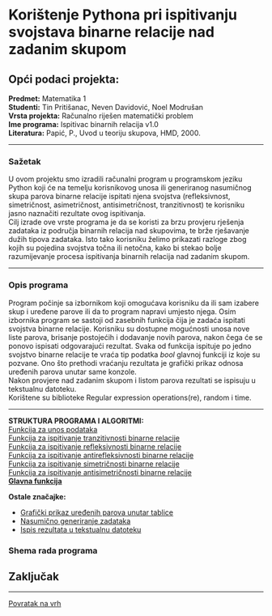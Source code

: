 # Korištenje Pythona pri ispitivanju svojstava binarne relacije nad zadanim skupom
<a id="top"></a>
## Opći podaci projekta:
**Predmet:** Matematika 1  
**Studenti:** Tin Pritišanac, Neven Davidović, Noel Modrušan  
**Vrsta projekta:** Računalno riješen matematički problem  
**Ime programa:** Ispitivac binarnih relacija v1.0  
**Literatura:** Papić, P., Uvod u teoriju skupova, HMD, 2000.  

_____________________________________________________________________________
### Sažetak

U ovom projektu smo izradili računalni program u programskom jeziku Python koji će na temelju korisnikovog unosa ili generiranog nasumičnog skupa parova binarne relacije  ispitati njena svojstva (refleksivnost, simetričnost, asimetričnost, antisimetričnost, tranzitivnost) te korisniku jasno naznačiti rezultate ovog ispitivanja.  
Cilj izrade ove vrste programa je da se koristi za brzu provjeru rješenja zadataka iz područja binarnih relacija nad skupovima, te brže rješavanje dužih tipova zadataka. Isto tako korisniku želimo prikazati razloge zbog kojih su pojedina svojstva točna ili netočna, kako bi stekao bolje razumijevanje procesa ispitivanja binarnih relacija nad zadanim skupom. 

_____________________________________________________________________________

### Opis programa

Program počinje sa izbornikom koji omogućava korisniku da ili sam izabere skup i uređene parove ili da to program napravi umjesto njega.
Osim izbornika program se sastoji od zasebnih funkcija čija je zadaća ispitati svojstva binarne relacije. Korisniku su dostupne mogućnosti unosa nove liste parova, brisanje postojećih i dodavanje novih parova, nakon čega će se ponovo ispisati odgovarajući rezultat. 
Svaka od funkcija ispituje po jedno svojstvo binarne relacije te vraća tip podatka *bool* glavnoj funkciji iz koje su pozvane.   Ono što prethodi vraćanju rezultata je grafički prikaz odnosa uređenih parova unutar same konzole.  
Nakon provjere nad zadanim skupom i listom parova rezultati se ispisuju u tekstualnu datoteku.  
Korištene su biblioteke Regular expression operations(re), random i time. 

_____________________________________________________________________________
**STRUKTURA PROGRAMA I ALGORITMI:**  
 [Funkcija za unos podataka](Funkcije/UnosPodataka.md)  
 [Funkcija za ispitivanje tranzitivnosti binarne relacije](Funkcije/Tranzitivnost.md)    
 [Funkcija za ispitivanje refleksivnosti binarne relacije](Funkcije/Refleksivnost.md)  
 [Funkcija za ispitivanje antirefleksivnosti binarne relacije](Funkcije/Antirefleksivnost.md)  
 [Funkcija za ispitivanje simetričnosti binarne relacije](Funkcije/Simetričnost.md)    
 [Funkcija za ispitivanje antisimetričnosti binarne relacije](Funkcije/Antisimetričnost.md)  
 [**Glavna funkcija**](Funkcije/GlavnaFunkcija.md) 


**Ostale značajke:**
- [Grafički prikaz uređenih parova unutar tablice](Features/GrafickiPrikaz.md)
- [Nasumično generiranje zadataka](Features/RandomGeneriranje.md)
- [Ispis rezultata u tekstualnu datoteku](IspisRezultata.md)


### Shema rada programa



## Zaključak

---

<a href="#top">Povratak na vrh</a>



